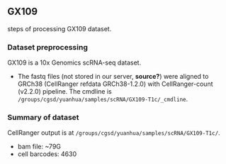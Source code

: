 
## GX109
steps of processing GX109 dataset.

### Dataset preprocessing
GX109 is a 10x Genomics scRNA-seq dataset. 
- The fastq files (not stored in our server, **source?**) were aligned to GRCh38 
  (CellRanger refdata GRCh38-1.2.0) with CellRanger-count (v2.2.0) pipeline. 
  The cmdline is `/groups/cgsd/yuanhua/samples/scRNA/GX109-T1c/_cmdline`.

### Summary of dataset
CellRanger output is at `/groups/cgsd/yuanhua/samples/scRNA/GX109-T1c/`.
- bam file: ~79G
- cell barcodes: 4630

